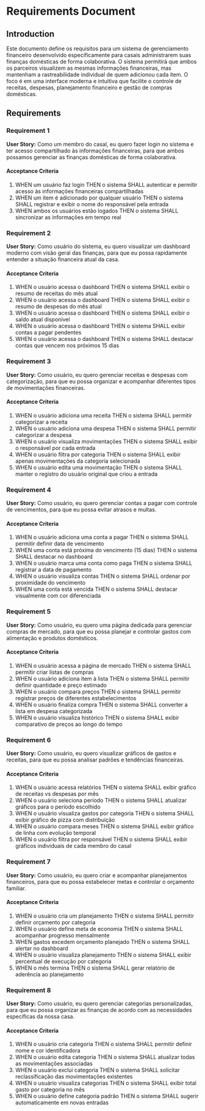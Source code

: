 # Requirements Document

## Introduction

Este documento define os requisitos para um sistema de gerenciamento financeiro desenvolvido especificamente para casais administrarem suas finanças domésticas de forma colaborativa. O sistema permitirá que ambos os parceiros visualizem as mesmas informações financeiras, mas mantenham a rastreabilidade individual de quem adicionou cada item. O foco é em uma interface moderna e intuitiva que facilite o controle de receitas, despesas, planejamento financeiro e gestão de compras domésticas.

## Requirements

### Requirement 1

**User Story:** Como um membro do casal, eu quero fazer login no sistema e ter acesso compartilhado às informações financeiras, para que ambos possamos gerenciar as finanças domésticas de forma colaborativa.

#### Acceptance Criteria

1. WHEN um usuário faz login THEN o sistema SHALL autenticar e permitir acesso às informações financeiras compartilhadas
2. WHEN um item é adicionado por qualquer usuário THEN o sistema SHALL registrar e exibir o nome do responsável pela entrada
3. WHEN ambos os usuários estão logados THEN o sistema SHALL sincronizar as informações em tempo real

### Requirement 2

**User Story:** Como usuário do sistema, eu quero visualizar um dashboard moderno com visão geral das finanças, para que eu possa rapidamente entender a situação financeira atual da casa.

#### Acceptance Criteria

1. WHEN o usuário acessa o dashboard THEN o sistema SHALL exibir o resumo de receitas do mês atual
2. WHEN o usuário acessa o dashboard THEN o sistema SHALL exibir o resumo de despesas do mês atual
3. WHEN o usuário acessa o dashboard THEN o sistema SHALL exibir o saldo atual disponível
4. WHEN o usuário acessa o dashboard THEN o sistema SHALL exibir contas a pagar pendentes
5. WHEN o usuário acessa o dashboard THEN o sistema SHALL destacar contas que vencem nos próximos 15 dias

### Requirement 3

**User Story:** Como usuário, eu quero gerenciar receitas e despesas com categorização, para que eu possa organizar e acompanhar diferentes tipos de movimentações financeiras.

#### Acceptance Criteria

1. WHEN o usuário adiciona uma receita THEN o sistema SHALL permitir categorizar a receita
2. WHEN o usuário adiciona uma despesa THEN o sistema SHALL permitir categorizar a despesa
3. WHEN o usuário visualiza movimentações THEN o sistema SHALL exibir o responsável por cada entrada
4. WHEN o usuário filtra por categoria THEN o sistema SHALL exibir apenas movimentações da categoria selecionada
5. WHEN o usuário edita uma movimentação THEN o sistema SHALL manter o registro do usuário original que criou a entrada

### Requirement 4

**User Story:** Como usuário, eu quero gerenciar contas a pagar com controle de vencimentos, para que eu possa evitar atrasos e multas.

#### Acceptance Criteria

1. WHEN o usuário adiciona uma conta a pagar THEN o sistema SHALL permitir definir data de vencimento
2. WHEN uma conta está próxima do vencimento (15 dias) THEN o sistema SHALL destacar no dashboard
3. WHEN o usuário marca uma conta como paga THEN o sistema SHALL registrar a data de pagamento
4. WHEN o usuário visualiza contas THEN o sistema SHALL ordenar por proximidade do vencimento
5. WHEN uma conta está vencida THEN o sistema SHALL destacar visualmente com cor diferenciada

### Requirement 5

**User Story:** Como usuário, eu quero uma página dedicada para gerenciar compras de mercado, para que eu possa planejar e controlar gastos com alimentação e produtos domésticos.

#### Acceptance Criteria

1. WHEN o usuário acessa a página de mercado THEN o sistema SHALL permitir criar listas de compras
2. WHEN o usuário adiciona item à lista THEN o sistema SHALL permitir definir quantidade e preço estimado
3. WHEN o usuário compara preços THEN o sistema SHALL permitir registrar preços de diferentes estabelecimentos
4. WHEN o usuário finaliza compra THEN o sistema SHALL converter a lista em despesa categorizada
5. WHEN o usuário visualiza histórico THEN o sistema SHALL exibir comparativo de preços ao longo do tempo

### Requirement 6

**User Story:** Como usuário, eu quero visualizar gráficos de gastos e receitas, para que eu possa analisar padrões e tendências financeiras.

#### Acceptance Criteria

1. WHEN o usuário acessa relatórios THEN o sistema SHALL exibir gráfico de receitas vs despesas por mês
2. WHEN o usuário seleciona período THEN o sistema SHALL atualizar gráficos para o período escolhido
3. WHEN o usuário visualiza gastos por categoria THEN o sistema SHALL exibir gráfico de pizza com distribuição
4. WHEN o usuário compara meses THEN o sistema SHALL exibir gráfico de linha com evolução temporal
5. WHEN o usuário filtra por responsável THEN o sistema SHALL exibir gráficos individuais de cada membro do casal

### Requirement 7

**User Story:** Como usuário, eu quero criar e acompanhar planejamentos financeiros, para que eu possa estabelecer metas e controlar o orçamento familiar.

#### Acceptance Criteria

1. WHEN o usuário cria um planejamento THEN o sistema SHALL permitir definir orçamento por categoria
2. WHEN o usuário define meta de economia THEN o sistema SHALL acompanhar progresso mensalmente
3. WHEN gastos excedem orçamento planejado THEN o sistema SHALL alertar no dashboard
4. WHEN o usuário visualiza planejamento THEN o sistema SHALL exibir percentual de execução por categoria
5. WHEN o mês termina THEN o sistema SHALL gerar relatório de aderência ao planejamento

### Requirement 8

**User Story:** Como usuário, eu quero gerenciar categorias personalizadas, para que eu possa organizar as finanças de acordo com as necessidades específicas da nossa casa.

#### Acceptance Criteria

1. WHEN o usuário cria categoria THEN o sistema SHALL permitir definir nome e cor identificadora
2. WHEN o usuário edita categoria THEN o sistema SHALL atualizar todas as movimentações associadas
3. WHEN o usuário exclui categoria THEN o sistema SHALL solicitar reclassificação das movimentações existentes
4. WHEN o usuário visualiza categorias THEN o sistema SHALL exibir total gasto por categoria no mês
5. WHEN o usuário define categoria padrão THEN o sistema SHALL sugerir automaticamente em novas entradas